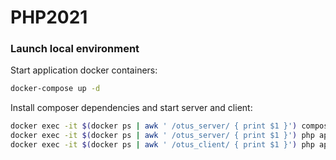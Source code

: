 # PHP2021

### Launch local environment

Start application docker containers:
``` bash
docker-compose up -d
```

Install composer dependencies and start server and client:
```bash
docker exec -it $(docker ps | awk ' /otus_server/ { print $1 }') composer install
docker exec -it $(docker ps | awk ' /otus_server/ { print $1 }') php app.php server
docker exec -it $(docker ps | awk ' /otus_client/ { print $1 }') php app.php client
```